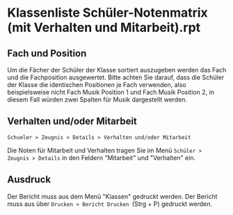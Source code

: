 # Klassenliste Schüler-Notenmatrix (mit Verhalten und Mitarbeit).rpt

## Fach und Position

Um die Fächer der Schüler der Klasse sortiert auszugeben werden das Fach und die Fachposition ausgewertet. Bitte achten Sie darauf, dass die Schüler der Klasse die identischen Positionen je Fach verwenden, also beispielsweise nicht Fach Musik Position 1 und Fach Musik Position 2, in diesem Fall würden zwei Spalten für Musik dargestellt werden.

## Verhalten und/oder Mitarbeit 

`Schueler > Zeugnis > Details > Verhalten und/oder Mitarbeit`

Die Noten für Mitarbeit und Verhalten tragen Sie im Menü `Schüler > Zeugnis > Details` in den Feldern "Mitarbeit" und "Verhalten" ein.

## Ausdruck

Der Bericht muss aus dem Menü "Klassen" gedruckt werden.
Der Bericht muss aus über `Drucken > Bericht Drucken `(Strg + P) gedruckt werden.
